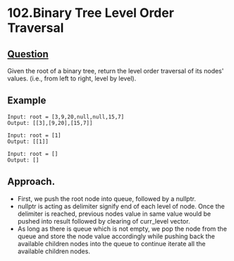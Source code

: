 # 102.Binary Tree Level Order Traversal

## [Question](https://leetcode.com/problems/binary-tree-level-order-traversal/)
Given the root of a binary tree, return the level order traversal of its nodes' values. (i.e., from left to right, level by level).

## Example
```
Input: root = [3,9,20,null,null,15,7]
Output: [[3],[9,20],[15,7]]
```
```
Input: root = [1]
Output: [[1]]
```
```
Input: root = []
Output: []
```

## Approach.
- First, we push the root node into queue, followed by a nullptr.
- nullptr is acting as delimiter signify end of each level of node. Once the delimiter is reached, previous nodes value in same value would be pushed into result followed by clearing of curr_level vector.
- As long as there is queue which is not empty, we pop the node from the queue and store the node value accordingly while pushing back the available children nodes into the queue to continue iterate all the available children nodes.